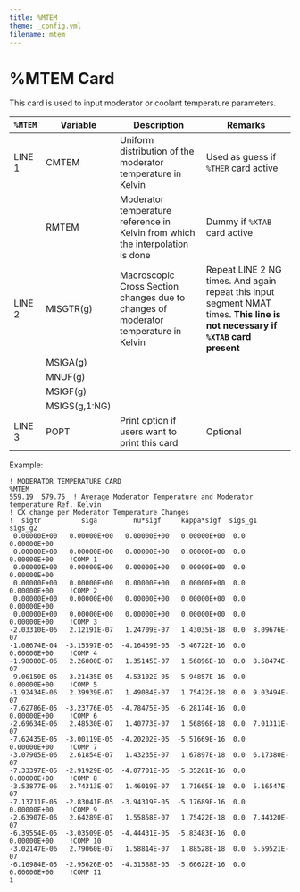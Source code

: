 ```yaml
---
title: %MTEM
theme: _config.yml
filename: mtem
---
```


# %MTEM Card

This card is used to input moderator or coolant temperature parameters.

| `%MTEM` | Variable | Description | Remarks |
| --- | --- | --- | --- |
| LINE 1 | CMTEM | Uniform distribution of the moderator temperature in Kelvin | Used as guess if `%THER` card active |
|     | RMTEM | Moderator temperature reference in Kelvin from which the interpolation is done | Dummy if `%XTAB` card active |
| LINE 2 | MISGTR(g) | Macroscopic Cross Section changes due to changes of moderator temperature in Kelvin  | Repeat LINE 2 NG times. And again repeat this input segment NMAT times. **This line is not necessary if `%XTAB` card present** |
|   | MSIGA(g) |
|   | MNUF(g) |
|   | MSIGF(g) |
|   | MSIGS(g,1:NG) |
| LINE 3 | POPT | Print option if users want to print this card | Optional |

Example:
```
! MODERATOR TEMPERATURE CARD
%MTEM
559.19  579.75  ! Average Moderator Temperature and Moderator temperature Ref. Kelvin
! CX change per Moderator Temperature Changes
!  sigtr          siga         nu*sigf     kappa*sigf  sigs_g1   sigs_g2
 0.00000E+00   0.00000E+00   0.00000E+00   0.00000E+00  0.0  0.00000E+00
 0.00000E+00   0.00000E+00   0.00000E+00   0.00000E+00  0.0  0.00000E+00    !COMP 1
 0.00000E+00   0.00000E+00   0.00000E+00   0.00000E+00  0.0  0.00000E+00
 0.00000E+00   0.00000E+00   0.00000E+00   0.00000E+00  0.0  0.00000E+00    !COMP 2
 0.00000E+00   0.00000E+00   0.00000E+00   0.00000E+00  0.0  0.00000E+00
 0.00000E+00   0.00000E+00   0.00000E+00   0.00000E+00  0.0  0.00000E+00    !COMP 3
-2.03310E-06   2.12191E-07   1.24709E-07   1.43035E-18  0.0  8.09676E-07
-1.08674E-04  -3.15597E-05  -4.16439E-05  -5.46722E-16  0.0  0.00000E+00    !COMP 4
-1.98080E-06   2.26000E-07   1.35145E-07   1.56896E-18  0.0  8.58474E-07
-9.06150E-05  -3.21435E-05  -4.53102E-05  -5.94857E-16  0.0  0.00000E+00    !COMP 5
-1.92434E-06   2.39939E-07   1.49084E-07   1.75422E-18  0.0  9.03494E-07
-7.62786E-05  -3.23776E-05  -4.78475E-05  -6.28174E-16  0.0  0.00000E+00    !COMP 6
-2.69634E-06   2.48530E-07   1.40773E-07   1.56896E-18  0.0  7.01311E-07
-7.62435E-05  -3.00119E-05  -4.20202E-05  -5.51669E-16  0.0  0.00000E+00    !COMP 7
-3.07905E-06   2.61854E-07   1.43235E-07   1.67897E-18  0.0  6.17380E-07
-7.33397E-05  -2.91929E-05  -4.07701E-05  -5.35261E-16  0.0  0.00000E+00    !COMP 8
-3.53877E-06   2.74313E-07   1.46019E-07   1.71665E-18  0.0  5.16547E-07
-7.13711E-05  -2.83041E-05  -3.94319E-05  -5.17689E-16  0.0  0.00000E+00    !COMP 9
-2.63907E-06   2.64289E-07   1.55858E-07   1.75422E-18  0.0  7.44320E-07
-6.39554E-05  -3.03509E-05  -4.44431E-05  -5.83483E-16  0.0  0.00000E+00    !COMP 10
-3.02147E-06   2.79060E-07   1.58814E-07   1.88528E-18  0.0  6.59521E-07
-6.16984E-05  -2.95626E-05  -4.31588E-05  -5.66622E-16  0.0  0.00000E+00    !COMP 11
1
```
